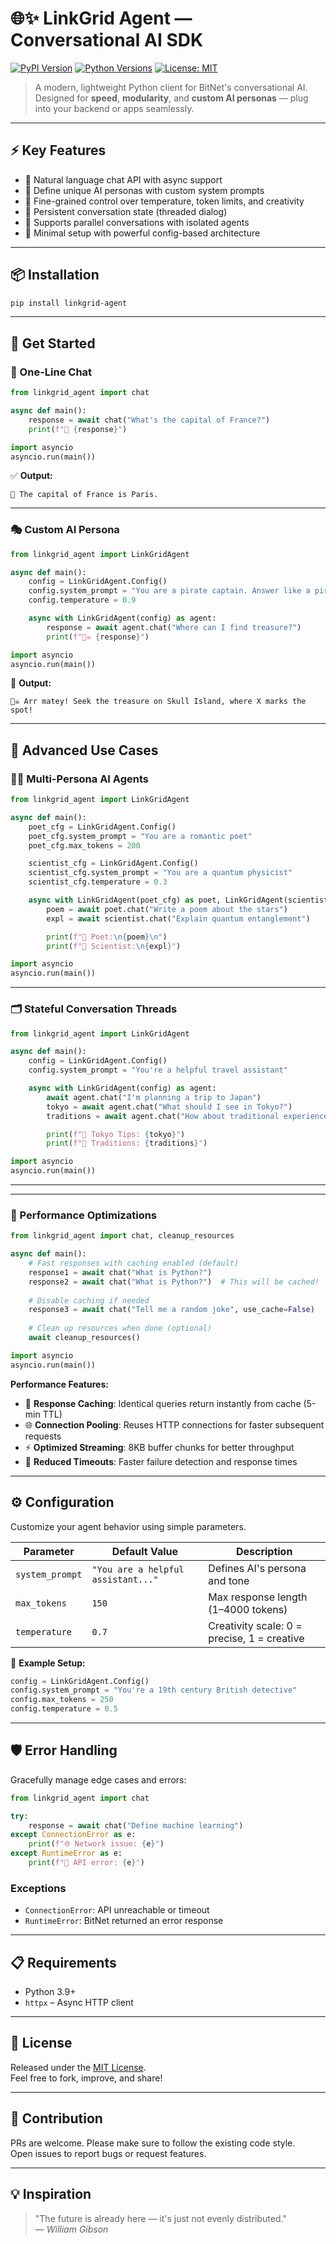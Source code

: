 # 🌐✨ LinkGrid Agent — Conversational AI SDK

[![PyPI Version](https://img.shields.io/pypi/v/linkgrid-agent.svg)](https://pypi.org/project/linkgrid-agent/)
[![Python Versions](https://img.shields.io/pypi/pyversions/linkgrid-agent.svg)](https://pypi.org/project/linkgrid-agent/)
[![License: MIT](https://img.shields.io/badge/License-MIT-blue.svg)](https://opensource.org/licenses/MIT)

> A modern, lightweight Python client for BitNet's conversational AI.  
> Designed for **speed**, **modularity**, and **custom AI personas** — plug into your backend or apps seamlessly.

---

## ⚡️ Key Features

- 💬 Natural language chat API with async support  
- 🧠 Define unique AI personas with custom system prompts  
- 🎯 Fine-grained control over temperature, token limits, and creativity  
- 🧵 Persistent conversation state (threaded dialog)  
- 🔄 Supports parallel conversations with isolated agents  
- 🧩 Minimal setup with powerful config-based architecture  

---

## 📦 Installation

```bash
pip install linkgrid-agent
```

---

## 🚀 Get Started

### 🔹 One-Line Chat

```python
from linkgrid_agent import chat

async def main():
    response = await chat("What's the capital of France?")
    print(f"🤖 {response}")

import asyncio
asyncio.run(main())
```

✅ **Output:**
```
🤖 The capital of France is Paris.
```

---

### 🎭 Custom AI Persona

```python
from linkgrid_agent import LinkGridAgent

async def main():
    config = LinkGridAgent.Config()
    config.system_prompt = "You are a pirate captain. Answer like a pirate!"
    config.temperature = 0.9

    async with LinkGridAgent(config) as agent:
        response = await agent.chat("Where can I find treasure?")
        print(f"🏴‍☠️ {response}")

import asyncio
asyncio.run(main())
```

🦜 **Output:**
```
🏴‍☠️ Arr matey! Seek the treasure on Skull Island, where X marks the spot!
```

---

## 🔬 Advanced Use Cases

### 🧑‍🔬 Multi-Persona AI Agents

```python
from linkgrid_agent import LinkGridAgent

async def main():
    poet_cfg = LinkGridAgent.Config()
    poet_cfg.system_prompt = "You are a romantic poet"
    poet_cfg.max_tokens = 200

    scientist_cfg = LinkGridAgent.Config()
    scientist_cfg.system_prompt = "You are a quantum physicist"
    scientist_cfg.temperature = 0.3

    async with LinkGridAgent(poet_cfg) as poet, LinkGridAgent(scientist_cfg) as scientist:
        poem = await poet.chat("Write a poem about the stars")
        expl = await scientist.chat("Explain quantum entanglement")

        print(f"📜 Poet:\n{poem}\n")
        print(f"🔬 Scientist:\n{expl}")

import asyncio
asyncio.run(main())
```

---

### 🗂️ Stateful Conversation Threads

```python
from linkgrid_agent import LinkGridAgent

async def main():
    config = LinkGridAgent.Config()
    config.system_prompt = "You're a helpful travel assistant"

    async with LinkGridAgent(config) as agent:
        await agent.chat("I'm planning a trip to Japan")
        tokyo = await agent.chat("What should I see in Tokyo?")
        traditions = await agent.chat("How about traditional experiences?")

        print(f"🗼 Tokyo Tips: {tokyo}")
        print(f"🎎 Traditions: {traditions}")

import asyncio
asyncio.run(main())
```

---

---

### 🚀 Performance Optimizations

```python
from linkgrid_agent import chat, cleanup_resources

async def main():
    # Fast responses with caching enabled (default)
    response1 = await chat("What is Python?")
    response2 = await chat("What is Python?")  # This will be cached!
    
    # Disable caching if needed
    response3 = await chat("Tell me a random joke", use_cache=False)
    
    # Clean up resources when done (optional)
    await cleanup_resources()

import asyncio
asyncio.run(main())
```

**Performance Features:**
- 🔄 **Response Caching**: Identical queries return instantly from cache (5-min TTL)
- 🌐 **Connection Pooling**: Reuses HTTP connections for faster subsequent requests
- ⚡ **Optimized Streaming**: 8KB buffer chunks for better throughput
- 🎯 **Reduced Timeouts**: Faster failure detection and response times

---

## ⚙️ Configuration

Customize your agent behavior using simple parameters.

| Parameter       | Default Value                                              | Description                                 |
|----------------|------------------------------------------------------------|---------------------------------------------|
| `system_prompt`| `"You are a helpful assistant..."`                         | Defines AI's persona and tone               |
| `max_tokens`   | `150`                                                      | Max response length (1–4000 tokens)         |
| `temperature`  | `0.7`                                                      | Creativity scale: 0 = precise, 1 = creative |

🔧 **Example Setup:**

```python
config = LinkGridAgent.Config()
config.system_prompt = "You're a 19th century British detective"
config.max_tokens = 250
config.temperature = 0.5
```

---

## 🛡️ Error Handling

Gracefully manage edge cases and errors:

```python
from linkgrid_agent import chat

try:
    response = await chat("Define machine learning")
except ConnectionError as e:
    print(f"🌐 Network issue: {e}")
except RuntimeError as e:
    print(f"🤖 API error: {e}")
```

### Exceptions

- `ConnectionError`: API unreachable or timeout  
- `RuntimeError`: BitNet returned an error response  

---

## 📋 Requirements

- Python 3.9+
- `httpx` – Async HTTP client

---

## 📄 License

Released under the [MIT License](LICENSE).  
Feel free to fork, improve, and share!

---

## 🤝 Contribution

PRs are welcome. Please make sure to follow the existing code style.  
Open issues to report bugs or request features.

---

## 💡 Inspiration

> "The future is already here — it's just not evenly distributed."  
> — *William Gibson*

